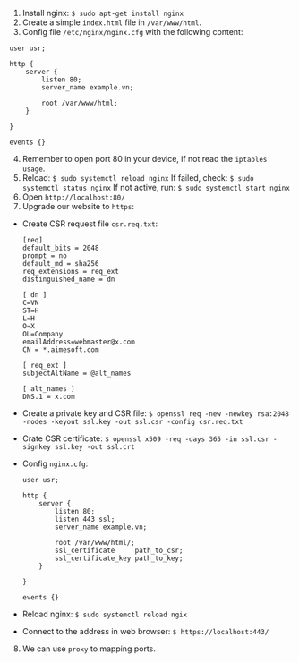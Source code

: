 1. Install nginx: ```$ sudo apt-get install nginx```
2. Create a simple `index.html` file in `/var/www/html`.
3. Config file `/etc/nginx/nginx.cfg` with the following content:
```
user usr;

http {
	server {
		listen 80;
		server_name example.vn;
		
		root /var/www/html;
	}

}

events {}

```
4. Remember to open port 80 in your device, if not read the `iptables usage`.
5. Reload: ```$ sudo systemctl reload nginx```
If failed, check: ```$ sudo systemctl status nginx```
If not active, run: ```$ sudo systemctl start nginx```
6. Open `http://localhost:80/`
7. Upgrade our website to `https`:
- Create CSR request file `csr.req.txt`:
    ```
    [req]
    default_bits = 2048
    prompt = no
    default_md = sha256
    req_extensions = req_ext
    distinguished_name = dn

    [ dn ]
    C=VN
    ST=H
    L=H
    O=X
    OU=Company
    emailAddress=webmaster@x.com
    CN = *.aimesoft.com

    [ req_ext ]
    subjectAltName = @alt_names

    [ alt_names ]
    DNS.1 = x.com
    ```

- Create a private key and CSR file: ```$ openssl req -new -newkey rsa:2048 -nodes -keyout ssl.key -out ssl.csr -config csr.req.txt```
- Crate CSR certificate: ```$ openssl x509 -req -days 365 -in ssl.csr -signkey ssl.key -out ssl.crt```
- Config `nginx.cfg`: 
    ```
    user usr;

    http {
        server {
            listen 80;
            listen 443 ssl;
            server_name example.vn;
            
            root /var/www/html/;
            ssl_certificate     path_to_csr;
            ssl_certificate_key path_to_key;
        }

    }

    events {}

    ```
- Reload nginx: ```$ sudo systemctl reload ngix```
- Connect to the address in web browser: ```$ https://localhost:443/```
8. We can use `proxy` to mapping ports.
